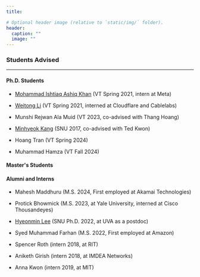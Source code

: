 ```yaml
---
title: 

# Optional header image (relative to `static/img/` folder).
header:
  caption: ""
  image: ""
---
```

### Students Advised
---- 

#### Ph.D. Students

* [Mohammad Ishtiaq Ashiq Khan](https://ashiq5.github.io/) (VT Spring 2021, intern at Meta)

* [Weitong Li](https://www.weitong.me/) (VT Spring 2021, interned at Cloudflare and Cablelabs)

* Munshi Rejwan Ala Muid (VT 2023, co-advised with Thang Hoang)

* [Minhyeok Kang](https://mmlab.snu.ac.kr/~mhkang/) (SNU 2017, co-advised with Ted Kwon)

* Hoang Tran (VT Spring 2024)

* Muhammad Hamza (VT Fall 2024)

#### Master's Students


#### Alumni and Interns

* Mahesh Maddhuru (M.S. 2024, First employed at Akamai Technologies)

* Protick Bhowmick (M.S. 2023, at Yale University, interned at Cisco Thousandeyes)

* [Hyeonmin Lee](https://hyeonmin-lee.github.io/) (SNU Ph.D. 2022, at UVA as a postdoc)

* Syed Muhammad Farhan (M.S. 2022, First employed at Amazon)

* Spencer Roth (intern 2018, at RIT)

* Aniketh Girish (intern 2018, at IMDEA Networks)

* Anna Kwon (intern 2019, at MIT)


<br>

